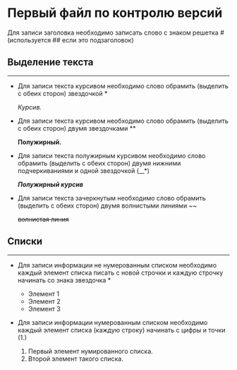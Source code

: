 # Первый файл по контролю версий

Для записи заголовка необходимо записать слово с знаком решетка # (используется ## если это подзаголовок)

## Выделение текста
___

* Для записи текста курсивом необходимо слово обрамить (выделить с обеих сторон) звездочкой *

  *Курсив.*

* Для записи текста курсивом необходимо слово обрамить (выделить с обеих сторон) двумя звездочками **

  **Полужирный.**

* Для записи текста полужирным курсивом необходимо слово обрамить (выделить с обеих сторон) двумя нижними подчеркиваниями и одной звездочкой (__*) 

   __*Полужирный курсив*__

* Для записи текста зачеркнутым необходимо слово обрамить (выделить с обеих сторон) двумя волнистыми линиями ~~

   ~~волнистая линия~~

## Списки

___

* Для записи информации не нумерованным списком  необходимо каждый элемент списка писать с новой строчки и каждую строчку начинать со знака звездочка *

  * Элемент 1
  * Элемент 2
  * Элемент 3
 
* Для записи информации нумерованным списком  необходимо каждый элемент списка (каждую строку) начинать с цифры и точки (1.)

  1. Первый элемент нумированного списка.
  2. Второй элемент такого списка. 
